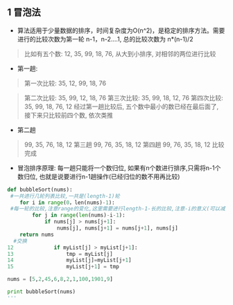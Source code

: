 ## 1 冒泡法
* 算法适用于少量数据的排序，时间复杂度为O(n^2)，是稳定的排序方法。需要进行的比较次数为第一轮 n-1，n-2....1, 总的比较次数为 n*(n-1)/2

> 比如有五个数: 12, 35, 99, 18, 76, 从大到小排序, 对相邻的两位进行比较

- 第一趟:

> 第一次比较: 35, 12, 99, 18, 76

> 第二次比较: 35, 99, 12, 18, 76
> 第三次比较: 35, 99, 18, 12, 76
> 第四次比较: 35, 99, 18, 76, 12
> 经过第一趟比较后, 五个数中最小的数已经在最后面了, 接下来只比较前四个数, 依次类推

- 第二趟
> 99, 35, 76, 18, 12
> 第三趟
> 99, 76, 35, 18, 12
> 第四趟
> 99, 76, 35, 18, 12
> 比较完成
* 冒泡排序原理: 每一趟只能将一个数归位, 如果有n个数进行排序,只需将n-1个数归位, 也就是说要进行n-1趟操作(已经归位的数不用再比较)

```python
def bubbleSort(nums):
 #一共进行几轮列表比较,一共是(length-1)轮
    for i in range(0，len(nums)-1):
 #每一轮的比较,注意range的变化,这里需要进行length-1-长的比较,注意-i的意义(可以减少比较已经排好序的元素)   
        for j in range(len(nums)-i-1):
            if nums[j] > nums[j+1]:
                nums[j], nums[j+1] = nums[j+1], nums[j]
    return nums
  #交换
12             if myList[j] > myList[j+1]:
13                 tmp = myList[j]
14                 myList[j]=myList[j+1]
15                 myList[j+1] = tmp

nums = [5,2,45,6,8,2,1,100,1901,9]

print bubbleSort(nums)
'''
